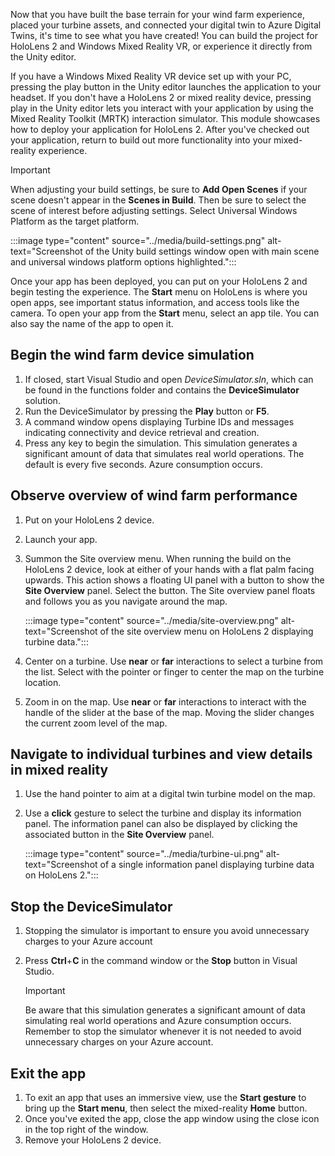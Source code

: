 Now that you have built the base terrain for your wind farm experience, placed your turbine assets, and connected your digital twin to Azure Digital Twins, it's time to see what you have created! You can build the project for HoloLens 2 and Windows Mixed Reality VR, or experience it directly from the Unity editor.

If you have a Windows Mixed Reality VR device set up with your PC, pressing the play button in the Unity editor launches the application to your headset. If you don't have a HoloLens 2 or mixed reality device, pressing play in the Unity editor lets you interact with your application by using the Mixed Reality Toolkit (MRTK) interaction simulator. This module showcases how to deploy your application for HoloLens 2. After you've checked out your application, return to build out more functionality into your mixed-reality experience.

> [!IMPORTANT]
> When adjusting your build settings, be sure to **Add Open Scenes** if your scene doesn't appear in the **Scenes in Build**. Then be sure to select the scene of interest before adjusting settings. Select Universal Windows Platform as the target platform.

:::image type="content" source="../media/build-settings.png" alt-text="Screenshot of the Unity build settings window open with main scene and universal windows platform options highlighted.":::

Once your app has been deployed, you can put on your HoloLens 2 and begin testing the experience. The **Start** menu on HoloLens is where you open apps, see important status information, and access tools like the camera. To open your app from the **Start** menu, select an app tile. You can also say the name of the app to open it.

## Begin the wind farm device simulation

1. If closed, start Visual Studio and open *DeviceSimulator.sln*, which can be found in the functions folder and contains the **DeviceSimulator** solution.
1. Run the DeviceSimulator by pressing the **Play** button or **F5**.
1. A command window opens displaying Turbine IDs and messages indicating connectivity and device retrieval and creation.
1. Press any key to begin the simulation. This simulation generates a significant amount of data that simulates real world operations. The default is every five seconds. Azure consumption occurs.

## Observe overview of wind farm performance

1. Put on your HoloLens 2 device.
1. Launch your app.
1. Summon the Site overview menu. When running the build on the HoloLens 2 device, look at either of your hands with a flat palm facing upwards. This action shows a floating UI panel with a button to show the **Site Overview** panel. Select the button. The Site overview panel floats and follows you as you navigate around the map.

   :::image type="content" source="../media/site-overview.png" alt-text="Screenshot of the site overview menu on HoloLens 2 displaying turbine data.":::

1. Center on a turbine. Use **near** or **far** interactions to select a turbine from the list. Select with the pointer or finger to center the map on the turbine location.
1. Zoom in on the map. Use **near** or **far** interactions to interact with the handle of the slider at the base of the map. Moving the slider changes the current zoom level of the map.

## Navigate to individual turbines and view details in mixed reality

1. Use the hand pointer to aim at a digital twin turbine model on the map.
1. Use a **click** gesture to select the turbine and display its information panel. The information panel can also be displayed by clicking the associated button in the **Site Overview** panel.

   :::image type="content" source="../media/turbine-ui.png" alt-text="Screenshot of a single information panel displaying turbine data on HoloLens 2.":::

## Stop the DeviceSimulator

1. Stopping the simulator is important to ensure you avoid unnecessary charges to your Azure account
1. Press **Ctrl**+**C** in the command window or the **Stop** button in Visual Studio.

   > [!IMPORTANT]
   > Be aware that this simulation generates a significant amount of data simulating real world operations and Azure consumption occurs. Remember to stop the simulator whenever it is not needed to avoid unnecessary charges on your Azure account.

## Exit the app

1. To exit an app that uses an immersive view, use the **Start gesture** to bring up the **Start menu**, then select the mixed-reality **Home** button.
1. Once you've exited the app, close the app window using the close icon in the top right of the window.
1. Remove your HoloLens 2 device.
